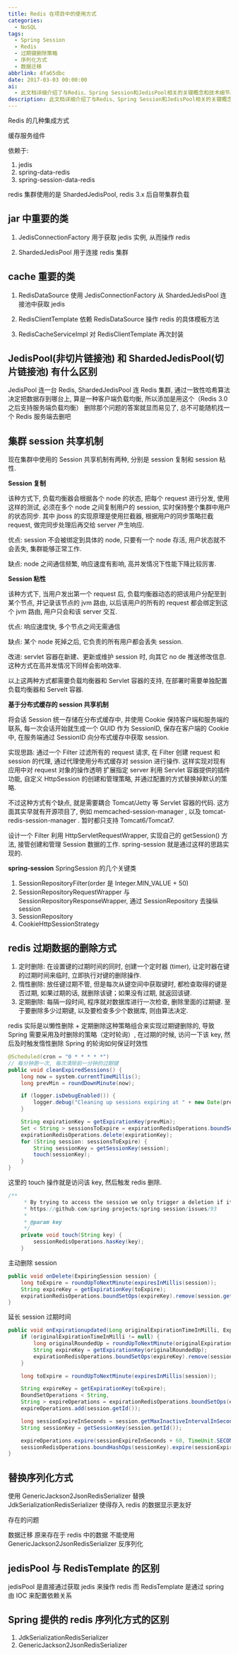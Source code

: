 ```yaml
---
title: Redis 在项目中的使用方式
categories:
  - NoSQL
tags:
  - Spring Session
  - Redis
  - 过期键删除策略
  - 序列化方式
  - 数据迁移
abbrlink: 4fa65dbc
date: 2017-03-03 00:00:00
ai:
  - 此文档详细介绍了与Redis、Spring Session和JedisPool相关的关键概念和技术细节。讨论了如何在Spring框架中使用Redis进行数据存储和管理，并涉及了数据序列化、过期策略、删除方式以及与JedisPool的对比。同时，文章还提供了关于替换序列化方式、过期数据处理及持久化等方面的具体实现示例。
description: 此文档详细介绍了与Redis、Spring Session和JedisPool相关的关键概念和技术细节。讨论了如何在Spring框架中使用Redis进行数据存储和管理，并涉及了数据序列化、过期策略、删除方式以及与JedisPool的对比。同时，文章还提供了关于替换序列化方式、过期数据处理及持久化等方面的具体实现示例。
---
```


Redis 的几种集成方式

缓存服务组件

依赖于:

1. jedis
2. spring-data-redis
3. spring-session-data-redis

redis 集群使用的是 ShardedJedisPool, redis 3.x 后自带集群负载

## jar 中重要的类

1. JedisConnectionFactory
   用于获取 jedis 实例, 从而操作 redis

2. ShardedJedisPool
   用于连接 redis 集群

## cache 重要的类

1. RedisDataSource
   使用 JedisConnectionFactory 从 ShardedJedisPool 连接池中获取 jedis

2. RedisClientTemplate
   依赖 RedisDataSource 操作 redis 的具体模板方法

3. RedisCacheServiceImpl
   对 RedisClientTemplate 再次封装

## JedisPool(非切片链接池) 和 ShardedJedisPool(切片链接池) 有什么区别

JedisPool 连一台 Redis, ShardedJedisPool 连 Redis 集群,
通过一致性哈希算法决定把数据存到哪台上, 算是一种客户端负载均衡,
所以添加是用这个（Redis 3.0 之后支持服务端负载均衡）
删除那个问题的答案就显而易见了, 总不可能随机找一个 Redis 服务端去删吧

## 集群 session 共享机制

现在集群中使用的 Session 共享机制有两种, 分别是 session 复制和 session 粘性.

**Session 复制**

该种方式下, 负载均衡器会根据各个 node 的状态, 把每个 request 进行分发, 使用这样的测试, 必须在多个 node 之间复制用户的 session,
实时保持整个集群中用户的状态同步.
其中 jboss 的实现原理是使用拦截器, 根据用户的同步策略拦截 request, 做完同步处理后再交给 server 产生响应.

优点: session 不会被绑定到具体的 node, 只要有一个 node 存活, 用户状态就不会丢失, 集群能够正常工作.

缺点: node 之间通信频繁, 响应速度有影响, 高并发情况下性能下降比较厉害.

**Session 粘性**

该种方式下, 当用户发出第一个 request 后, 负载均衡器动态的把该用户分配至到某个节点, 并记录该节点的 jvm 路由, 以后该用户的所有的 request
都会绑定到这个 jvm 路由, 用户只会和该 server 交互.

优点: 响应速度快, 多个节点之间无需通信

缺点: 某个 node 死掉之后, 它负责的所有用户都会丢失 session.

改进: servlet 容器在新建、更新或维护 session 时, 向其它 no de 推送修改信息. 这种方式在高并发情况下同样会影响效率.

以上这两种方式都需要负载均衡器和 Servlet 容器的支持, 在部署时需要单独配置负载均衡器和 Servelt 容器.

**基于分布式缓存的 session 共享机制**

将会话 Session 统一存储在分布式缓存中, 并使用 Cookie 保持客户端和服务端的联系,
每一次会话开始就生成一个 GUID 作为 SessionID, 保存在客户端的 Cookie 中, 在服务端通过 SessionID 向分布式缓存中获取 session.

实现思路: 通过一个 Filter 过滤所有的 request 请求, 在 Filter 创建 request 和 session 的代理, 通过代理使用分布式缓存对 session 进行操作.
这样实现对现有应用中对 request 对象的操作透明
扩展指定 server 利用 Servlet 容器提供的插件功能, 自定义 HttpSession 的创建和管理策略, 并通过配置的方式替换掉默认的策略.

不过这种方式有个缺点, 就是需要耦合 Tomcat/Jetty 等 Servlet 容器的代码.
这方面其实早就有开源项目了, 例如 memcached-session-manager , 以及 tomcat-redis-session-manager . 暂时都只支持 Tomcat6/Tomcat7.

设计一个 Filter 利用 HttpServletRequestWrapper, 实现自己的 getSession() 方法, 接管创建和管理 Session 数据的工作. spring-session
就是通过这样的思路实现的.

**spring-session**
SpringSession 的几个关键类

1. SessionRepositoryFilter(order 是 Integer.MIN_VALUE + 50)
2. SessionRepositoryRequestWrapper 与 SessionRepositoryResponseWrapper, 通过 SessionRepository 去操纵 session
3. SessionRepository
4. CookieHttpSessionStrategy

## redis 过期数据的删除方式

1. 定时删除: 在设置键的过期时间的同时, 创建一个定时器 (timer), 让定时器在键的过期时间来临时, 立即执行对键的删除操作.
2. 惰性删除: 放任键过期不管, 但是每次从键空间中获取键时, 都检查取得的键是否过期, 如果过期的话, 就删除该键；如果没有过期, 就返回该键.
3. 定期删除: 每隔一段时间, 程序就对数据库进行一次检查, 删除里面的过期键. 至于要删除多少过期键, 以及要检查多少个数据库, 则由算法决定.

redis 实际是以懒性删除 + 定期删除这种策略组合来实现过期键删除的,
导致 Spring 需要采用及时删除的策略（定时轮询）, 在过期的时候, 访问一下该 key, 然后及时触发惰性删除
Spring 的轮询如何保证时效性

```java
@Scheduled(cron = "0 * * * * *")
// 每分钟跑一次, 每次清除前一分钟的过期键
public void cleanExpiredSessions() {
    long now = system.currentTimeMillis();
    long prevMin = roundDownMinute(now);

    if (logger.isDebugEnabled()) {
        logger.debug("Cleaning up sessions expiring at " + new Date(prevMin));
    }

    String expirationKey = getExpirationKey(prevMin);
    Set < String > sessionsToExpire = expirationRedisOperations.boundSetOps(expirationKey).members();
    expirationRedisOperations.delete(expirationKey);
    for (String session: sessionsToExpire) {
        String sessionKey = getSessionKey(session);
        touch(sessionKey);
    }
}
```

这里的 touch 操作就是访问该 key, 然后触发 redis 删除.

```java
/**
     * By trying to access the session we only trigger a deletion if it the TTL is expired. This is done to handle
     * https://github.com/spring-projects/spring-session/issues/93
     *
     * @param key
     */
    private void touch(String key) {
        sessionRedisOperations.hasKey(key);
    }
```

主动删除 session

```java
public void onDelete(ExpiringSession session) {
    long toExpire = roundUpToNextMinute(expiresInMillis(session));
    String expireKey = getExpirationKey(toExpire);
    expirationRedisOperations.boundSetOps(expireKey).remove(session.getId());
}
```

延长 session 过期时间

```java
public void onExpirationupdated(Long originalExpirationTimeInMilli, ExpiringSession session) {
    if (originalExpirationTimeInMilli != null) {
        long originalRoundedUp = roundUpToNextMinute(originalExpirationTimeInMilli);
        String expireKey = getExpirationKey(originalRoundedUp);
        expirationRedisOperations.boundSetOps(expireKey).remove(session.getId());
    }

    long toExpire = roundUpToNextMinute(expiresInMillis(session));

    String expireKey = getExpirationKey(toExpire);
    BoundSetOperations < String,
    String > expireOperations = expirationRedisOperations.boundSetOps(expireKey);
    expireOperations.add(session.getId());

    long sessionExpireInSeconds = session.getMaxInactiveIntervalInSeconds();
    String sessionKey = getSessionKey(session.getId());

    expireOperations.expire(sessionExpireInSeconds + 60, TimeUnit.SECONDS);
    sessionRedisOperations.boundHashOps(sessionKey).expire(sessionExpireInSeconds, TimeUnit.SECONDS);
}
```

## 替换序列化方式

使用 GenericJackson2JsonRedisSerializer 替换 JdkSerializationRedisSerializer
使得存入 redis 的数据显示更友好

存在的问题

数据迁移
原来存在于 redis 中的数据 不能使用 GenericJackson2JsonRedisSerializer 反序列化

## jedisPool 与 RedisTemplate 的区别

jedisPool 是直接通过获取 jedis 来操作 redis
而 RedisTemplate 是通过 spring 由 IOC 来配置依赖关系

## Spring 提供的 redis 序列化方式的区别

1. JdkSerializationRedisSerializer
2. GenericJackson2JsonRedisSerializer
